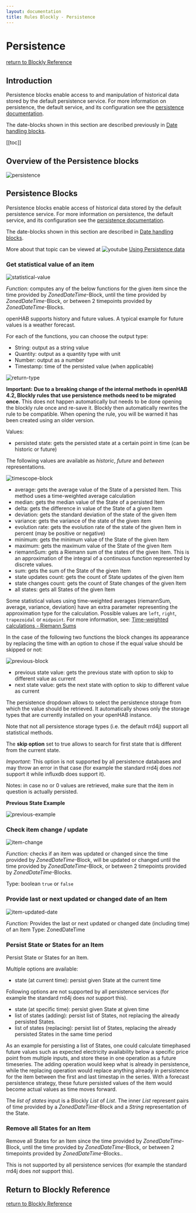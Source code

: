 ```yaml
---
layout: documentation
title: Rules Blockly - Persistence
---
```

<!-- markdownlint-disable MD036 -->

# Persistence

[return to Blockly Reference](index.html#persistence)

## Introduction

Persistence blocks enable access to and manipulation of historical data stored by the default persistence service.
For more information on persistence, the default service, and its configuration see the [persistence documentation](https://www.openhab.org/docs/configuration/persistence.html).

The date-blocks shown in this section are described previously in [Date handling blocks](https://community.openhab.org/t/blockly-reference/128785#date-handling-blocks-31).

[[toc]]

## Overview of the Persistence blocks

![persistence](../images/blockly/blockly-persistence.png)

## Persistence Blocks

Persistence blocks enable access of historical data stored by the default persistence service.
For more information on persistence, the default service, and its configuration see the [persistence documentation](https://www.openhab.org/docs/configuration/persistence.html).

The date-blocks shown in this section are described in [Date handling blocks](https://community.openhab.org/t/blockly-reference/128785#date-handling-blocks-31).

More about that topic can be viewed at ![youtube](../images/blockly/youtube-logo-small.png) [Using Persistence data](https://youtu.be/KwhYKy1_qVk?t=1440)

### Get statistical value of an item

![statistical-value](../images/blockly/blockly-persistence-get-statistical-value.png)

_Function:_ computes any of the below functions for the given item since the time provided by _ZonedDateTime_-Block, until the time provided by _ZonedDateTime_-Block, or between 2 timepoints provided by _ZonedDateTime_-Blocks.

openHAB supports history and future values.
A typical example for future values is a weather forecast.

For each of the functions, you can choose the output type:

- String: output as a string value
- Quantity: output as a quantity type with unit
- Number: output as a number
- Timestamp: time of the persisted value (when applicable)

![return-type](../images/blockly/blockly-persistence-return-types.png)

**Important:** **Due to a breaking change of the internal methods in openHAB 4.2, Blockly rules that use persistence methods need to be migrated once.**
This does not happen automatically but needs to be done opening the blockly rule once and re-save it.
Blockly then automatically rewrites the rule to be compatible.
When opening the rule, you will be warned it has been created using an older version.

Values:

- persisted state: gets the persisted state at a certain point in time (can be historic or future)

The following values are available as _historic_, _future_ and _between_ representations.

![timescope-block](../images/blockly/blockly-persistence-timescope.png)

- average: gets the average value of the State of a persisted Item.
This method uses a time-weighted average calculation
- median: gets the median value of the State of a persisted Item
- delta: gets the difference in value of the State of a given Item
- deviation: gets the standard deviation of the state of the given Item
- variance: gets the variance of the state of the given item
- evolution rate: gets the evolution rate of the state of the given Item in percent (may be positive or negative)
- minimum: gets the minimum value of the State of the given Item
- maximum: gets the maximum value of the State of the given Item
- riemannSum: gets a Riemann sum of the states of the given Item.
This is an approximation of the integral of a continuous function represented by discrete values.
- sum: gets the sum of the State of the given Item
- state updates count: gets the count of State updates of the given Item
- state changes count: gets the count of State changes of the given Item
- all states: gets all States of the given Item

Some statistical values using time-weighted averages (riemannSum, average, variance, deviation) have an extra parameter representing the approximation type for the calculation.
Possible values are `left`, `right`, `trapezoidal` or `midpoint`.
For more information, see: [Time-weighted calculations - Riemann Sums]({{base}}/configuration/persistence.html#time-weighted-calculations-riemann-sums)

In the case of the following two functions the block changes its appearance by replacing the time with an option to chose if the equal value should be skipped or not:

![previous-block](../images/blockly/blockly-persistence-get-previous.png)

- previous state value: gets the previous state with option to skip to different value as current
- next state value: gets the next state with option to skip to different value as current

The persistence dropdown allows to select the persistence storage from which the value should be retrieved.
It automatically shows only the storage types that are currently installed on your openHAB instance.

Note that not all persistence storage types (i.e. the default rrd4j) support all statistical methods.

The **skip option** set to true allows to search for first state that is different from the current state.

_Important:_ This option is not supported by all persistence databases and may throw an error in that case (for example the standard rrd4j does _not_ support it while influxdb does support it).

Notes: in case no or 0 values are retrieved, make sure that the item in question is actually persisted.

**Previous State Example**

![previous-example](../images/blockly/blockly-persistence-get-previous-example.png)

### Check item change / update

![item-change](../images/blockly/blockly-persistence-get-item-change.png)

_Function:_ checks if an item was updated or changed since the time provided by _ZonedDateTime_-Block, will be updated or changed until the time provided by _ZonedDateTime_-Block, or between 2 timepoints provided by _ZonedDateTime_-Blocks.

Type: boolean `true` or `false`

### Provide last or next updated or changed date of an Item

![item-updated-date](../images/blockly/blockly-persistence-updated-date.png)

_Function:_ Provides the last or next updated or changed date (including time) of an Item
Type: ZonedDateTime

### Persist State or States for an Item

Persist State or States for an Item.

Multiple options are available:

- state (at current time): persist given State at the current time

Following options are not supported by all persistence services (for example the standard rrd4j does _not_ support this).

- state (at specific time): persist given State at given time
- list of states (adding): persist list of States, not replacing the already persisted States.
- list of states (replacing): persist list of States, replacing the already persisted States in the same time period

As an example for persisting a list of States, one could calculate timephased future values such as expected electricity availability below a specific price point from multiple inputs, and store these in one operation as a future timeseries.
The adding operation would keep what is already in persistence, while the replacing operation would replace anything already in persistence for the item between the first and last timestap in the series.
With a forecast persistence strategy, these future persisted values of the item would become actual values as time moves forward.

The _list of states_ input is a Blockly _List_ of _List_.
The inner _List_ represent pairs of time provided by a _ZonedDateTime_-Block and a _String_ representation of the State.

### Remove all States for an Item

Remove all States for an Item since the time provided by _ZonedDateTime_-Block, until the time provided by _ZonedDateTime_-Block, or between 2 timepoints provided by _ZonedDateTime_-Blocks..

This is not supported by all persistence services (for example the standard rrd4j does _not_ support this).

## Return to Blockly Reference

[return to Blockly Reference](index.html#persistence)
